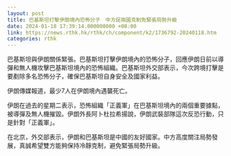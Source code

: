 ```yaml
---
layout: post
title: 巴基斯坦打擊伊朗境內恐怖分子　中方促兩國克制免緊張局勢升級
date: 2024-01-18 17:39:14.000000000 +08:00
link: https://news.rthk.hk/rthk/ch/component/k2/1736792-20240118.htm
categories: rthk
---
```


巴基斯坦與伊朗關係緊張。巴基斯坦打擊伊朗境內的恐怖分子，回應伊朗日前以導彈和無人機攻擊巴基斯坦境內的恐怖組織。巴基斯坦外交部表示，今次跨境打擊是要剷除多名恐怖分子，確保巴基斯坦自身安全及國家利益。

伊朗傳媒報道，最少7人在伊朗境內遇襲死亡。

伊朗在過去的星期二表示，恐怖組織「正義軍」在巴基斯坦境內的兩個重要據點，被導彈及無人機摧毀。伊朗外長阿卜杜拉希揚說，伊朗武裝部隊這次反恐行動，只是針對「正義軍」。

在北京，外交部表示，伊朗和巴基斯坦是中國的友好國家。中方高度關注局勢發展，真誠希望雙方能夠保持冷靜克制，避免緊張局勢升級。
